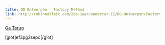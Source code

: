 ```yaml
---
title: OO Ontwerpen - Factory Method
link: http://robinmalfait.com/2de-jaar/semester-II/OO-Ontwerpen/FactoryMethod.md
---
```


[Ga Terug](/2de-jaar/semester-II/OO-Ontwerpen-III.md#1-factory-method)

[glot]ef3pg2sepo[/glot]
